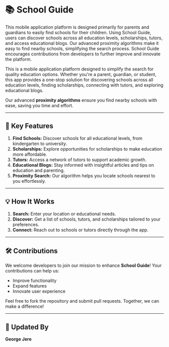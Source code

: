 # 📚 **School Guide**

This mobile application platform is designed primarily for parents and guardians to easily find schools for their children. Using School Guide, users can discover schools across all education levels, scholarships, tutors, and access educational blogs. Our advanced proximity algorithms make it easy to find nearby schools, simplifying the search process. School Guide encourages contributions from developers to further improve and innovate the platform. 
 

This is a mobile application platform designed to simplify the search for quality education options. Whether you're a parent, guardian, or student, this app provides a one-stop solution for discovering schools across all education levels, finding scholarships, connecting with tutors, and exploring educational blogs.

Our advanced **proximity algorithms** ensure you find nearby schools with ease, saving you time and effort.

---

## 🌟 **Key Features**
1. **Find Schools:** Discover schools for all educational levels, from kindergarten to university.
2. **Scholarships:** Explore opportunities for scholarships to make education more affordable.
3. **Tutors:** Access a network of tutors to support academic growth.
4. **Educational Blogs:** Stay informed with insightful articles and tips on education and parenting.
5. **Proximity Search:** Our algorithm helps you locate schools nearest to you effortlessly.

---

## 💡 **How It Works**
1. **Search:** Enter your location or educational needs.  
2. **Discover:** Get a list of schools, tutors, and scholarships tailored to your preferences.  
3. **Connect:** Reach out to schools or tutors directly through the app.  

---

## 🛠️ **Contributions**
We welcome developers to join our mission to enhance **School Guide**! Your contributions can help us:  
- Improve functionality  
- Expand features  
- Innovate user experience  

Feel free to fork the repository and submit pull requests. Together, we can make a difference!



---

## 📝 **Updated By**
**George Jere**